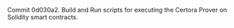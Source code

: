 Commit 0d030a2.                    Build and Run scripts for executing the Certora Prover on Solidity smart contracts.